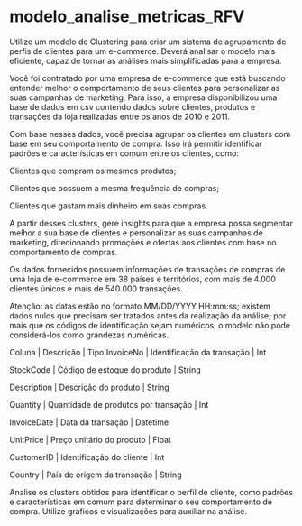 # modelo_analise_metricas_RFV
Utilize um modelo de Clustering para criar um sistema
de agrupamento de perfis de clientes para um e-commerce. Deverá
analisar o modelo mais eficiente, capaz de tornar as análises mais
simplificadas para a empresa.

Você foi contratado por uma empresa de e-commerce que está buscando entender
melhor o comportamento de seus clientes para personalizar as suas campanhas de
marketing. Para isso, a empresa disponibilizou uma base de dados em csv contendo
dados sobre clientes, produtos e transações da loja realizadas entre os anos de 2010 e
2011.

Com base nesses dados, você precisa agrupar os clientes em clusters com base em
seu comportamento de compra. Isso irá permitir identificar padrões e características em
comum entre os clientes, como:

Clientes que compram os mesmos produtos;

Clientes que possuem a mesma frequência de compras;

Clientes que gastam mais dinheiro em suas compras.

A partir desses clusters, gere insights para que a empresa possa segmentar melhor a
sua base de clientes e personalizar as suas campanhas de marketing, direcionando
promoções e ofertas aos clientes com base no comportamento de compras.

Os dados fornecidos possuem informações de transações de compras de uma loja de
e-commerce em 38 países e territórios, com mais de 4.000 clientes únicos e mais de
540.000 transações.

Atenção: as datas estão no formato MM/DD/YYYY HH:mm:ss; existem dados nulos que
precisam ser tratados antes da realização da análise; por mais que os códigos de
identificação sejam numéricos, o modelo não pode considerá-los como grandezas
numéricas.

Coluna | Descrição | Tipo
InvoiceNo | Identificação da transação | Int

StockCode | Código de estoque do produto | String

Description | Descrição do produto | String

Quantity | Quantidade de produtos por transação | Int

InvoiceDate | Data da transação | Datetime

UnitPrice | Preço unitário do produto | Float

CustomerID | Identificação do cliente | Int

Country | País de origem da transação | String

Analise os clusters obtidos para identificar o perfil de cliente, como padrões e
características em comum para determinar o seu comportamento de compra. Utilize
gráficos e visualizações para auxiliar na análise.
